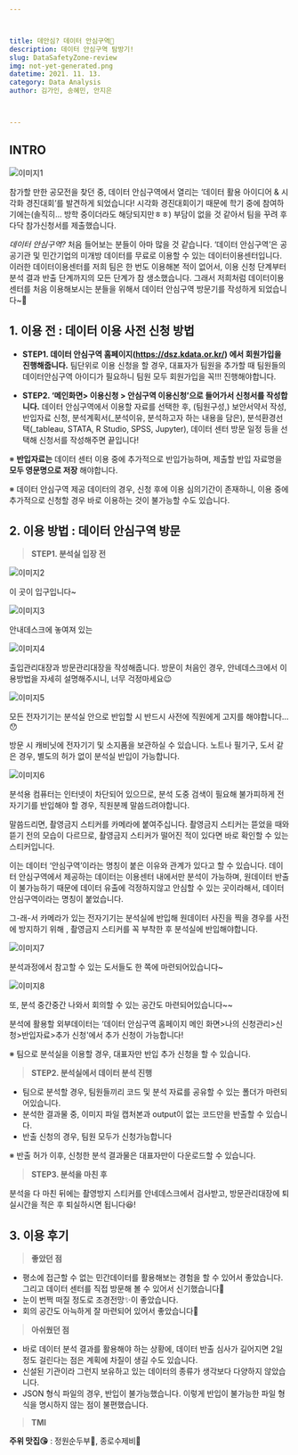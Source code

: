 ```yaml
---



title: 데안심? 데이터 안심구역🤗
description: 데이터 안심구역 탐방기!
slug: DataSafetyZone-review
img: not-yet-generated.png
datetime: 2021. 11. 13.
category: Data Analysis
author: 김가인, 송혜민, 안지은



---
```


## INTRO 

![이미지1](/DataSafetyZone-review/1.png)

참가할 만한 공모전을 찾던 중, 데이터 안심구역에서 열리는 ‘데이터 활용 아이디어 & 시각화 경진대회’를 발견하게 되었습니다!  시각화 경진대회이기 때문에 학기 중에 참여하기에는(솔직히... 방학 중이더라도 해당되지만ㅎㅎ) 부담이 없을 것 같아서 팀을 꾸려 후다닥 참가신청서를 제출했습니다. 

_데이터 안심구역?_ 처음 들어보는 분들이 아마 많을 것 같습니다. ‘데이터 안심구역’은 공공기관 및 민간기업의 미개방 데이터를 무료로 이용할 수 있는 데이터이용센터입니다. 이러한 데이터이용센터를 저희 팀은 한 번도 이용해본 적이 없어서, 이용 신청 단계부터 분석 결과 반출 단계까지의 모든 단계가 참 생소했습니다. 그래서 저희처럼 데이터이용센터를 처음 이용해보시는 분들을 위해서 데이터 안심구역 방문기를 작성하게 되었습니다~🥳 


## 1. 이용 전 : 데이터 이용 사전 신청 방법

- __STEP1. 데이터 안심구역 홈페이지(https://dsz.kdata.or.kr/) 에서 회원가입을 진행해줍니다.__ 팀단위로 이용 신청을 할 경우, 대표자가 팀원을 추가할 때 팀원들의 데이터안심구역 아이디가 필요하니 팀원 모두 회원가입을 꼭!!! 진행해야합니다.

- __STEP2. ‘메인화면> 이용신청 > 안심구역 이용신청’으로 들어가서 신청서를 작성합니다.__ 데이터 안심구역에서 이용할 자료를 선택한 후, (팀원구성,)   보안서약서 작성, 반입자료 신청, 분석계획서(_분석이유, 분석하고자 하는 내용을 담은), 분석환경선택(_tableau, STATA, R Studio, SPSS, Jupyter), 데이터 센터 방문 일정 등을 선택해 신청서를 작성해주면 끝입니다! 

※ __반입자료는__  데이터 센터 이용 중에 추가적으로 반입가능하며, 제출할 반입 자료명을  __모두 영문명으로 저장__ 해야합니다. 

※ 데이터 안심구역 제공 데이터의 경우, 신청 후에 이용 심의기간이 존재하니, 이용 중에 추가적으로 신청할 경우 바로 이용하는 것이 불가능할 수도 있습니다.


## 2. 이용 방법 : 데이터 안심구역 방문
> __STEP1. 분석실 입장 전__

![이미지2](/DataSafetyZone-review/2.png)

이 곳이 입구입니다~ 

![이미지3](/DataSafetyZone-review/3.png)

안내데스크에 놓여져 있는

![이미지4](/DataSafetyZone-review/4.png)

출입관리대장과 방문관리대장을 작성해줍니다. 방문이 처음인 경우, 안네데스크에서 이용방법을 자세히 설명해주시니, 너무 걱정마세요😉

![이미지5](/DataSafetyZone-review/5.png)

모든 전자기기는 분석실 안으로 반입할 시 반드시 사전에 직원에게 고지를 해야합니다...😯 

방문 시 캐비닛에 전자기기 및 소지품을 보관하실 수 있습니다. 노트나 필기구, 도서 같은 경우, 별도의 허가 없이 분석실 반입이 가능합니다. 

![이미지6](/DataSafetyZone-review/6.png)

분석용 컴퓨터는 인터넷이 차단되어 있으므로, 분석 도중 검색이 필요해 불가피하게 전자기기를 반입해야 할 경우, 직원분께 말씀드려야합니다. 

말씀드리면, 촬영금지 스티커를 카메라에 붙여주십니다. 촬영금지 스티커는 뜯었을 때와 뜯기 전의 모습이 다르므로, 촬영금지 스티커가 떨어진 적이 있다면 바로 확인할 수 있는 스티커입니다.

이는 데이터 ‘안심구역’이라는 명칭이 붙은 이유와 관계가 있다고 할 수 있습니다. 데이터 안심구역에서 제공하는 데이터는 이용센터 내에서만 분석이 가능하며, 원데이터 반출이 불가능하기 때문에 데이터 유출에 걱정하지않고 안심할 수 있는 곳이라해서, 데이터 안심구역이라는 명칭이 붙었습니다.

그-래-서 카메라가 있는 전자기기는 분석실에 반입해  원데이터 사진을 찍을 경우를 사전에 방지하기 위해 , 촬영금지 스티커를 꼭 부착한 후 분석실에 반입해야합니다.

![이미지7](/DataSafetyZone-review/7.png)

분석과정에서 참고할 수 있는 도서들도 한 쪽에  마련되어있습니다~

![이미지8](/DataSafetyZone-review/8.png)

또, 분석 중간중간 나와서 회의할 수 있는 공간도 마련되어있습니다~~

분석에 활용할 외부데이터는 ‘데이터 안심구역 홈페이지 메인 화면>나의 신청관리>신청>반입자료>추가 신청'에서 추가 신청이 가능합니다!

※ 팀으로 분석실을 이용할 경우, 대표자만 반입 추가 신청을 할 수 있습니다.


> __STEP2. 분석실에서 데이터 분석 진행__

- 팀으로 분석할 경우, 팀원들끼리 코드 및 분석 자료를 공유할 수 있는 폴더가 마련되어있습니다.
- 분석한 결과물 중, 이미지 파일 캡처본과 output이 없는 코드만을 반출할 수 있습니다.
- 반출 신청의 경우, 팀원 모두가 신청가능합니다

※ 반출 허가 이후, 신청한 분석 결과물은 대표자만이 다운로드할 수 있습니다.


> __STEP3. 분석을 마친 후__

분석을 다 마친 뒤에는 촬영방지 스티커를 안네데스크에서 검사받고, 방문관리대장에 퇴실시간을 적은 후 퇴실하시면 됩니다😆!


## 3. 이용 후기
> __좋았던 점__

- 평소에 접근할 수 없는 민간데이터를 활용해보는 경험을 할 수 있어서 좋았습니다. 그리고 데이터 센터를 직접 방문해 볼 수 있어서 신기했습니다🎵 
- 눈이 번쩍 떠질 정도로 조경전망✨이 좋았습니다. 
- 회의 공간도 아늑하게 잘 마련되어 있어서 좋았습니다🍵

> __아쉬웠던 점__

- 바로 데이터 분석 결과를 활용해야 하는 상황에, 데이터 반출 심사가 길어지면 2일 정도 걸린다는 점은 계획에 차질이 생길 수도 있습니다. 
- 신설된 기관이라 그런지 보유하고 있는 데이터의 종류가 생각보다 다양하지 않았습니다.
- JSON 형식 파일의 경우, 반입이 불가능했습니다. 이렇게 반입이 불가능한 파일 형식을 명시하지 않는 점이 불편했습니다. 

> __TMI__

 __주위 맛집😘__ : 정원순두부🥘, 종로수제비🍲 

